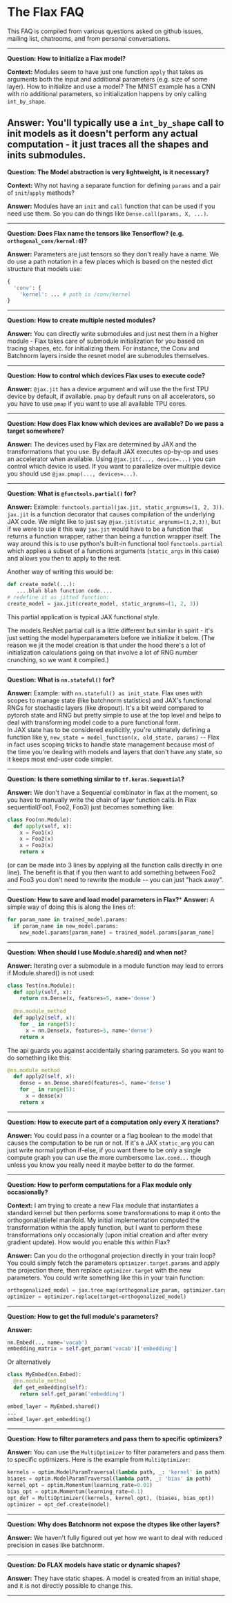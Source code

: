 # The Flax FAQ

This FAQ is compiled from various questions asked on github issues, mailing list, chatrooms, and from personal conversations. 

---
**Question: How to initialize a Flax model?**

**Context:** Modules seem to have just one function `apply` that takes as 
arguments both the input and additional parameters (e.g. size of some layer). 
How to initialize and use a model? The MNIST example has a CNN with no 
additional parameters, so initialization happens by only calling 
`int_by_shape`.

**Answer:** You'll typically use a `int_by_shape` call to init models as it 
doesn't perform any actual computation - it just traces all the shapes and inits 
submodules.
---

**Question: The Model abstraction is very lightweight, is it necessary?**

**Context:** Why not having a separate function for defining `params` and a pair 
of `init`/`apply` methods?

**Answer:** Modules have an `init` and `call` function that can be used if you
need use them. So you can do things like `Dense.call(params, X, ...)`.

--- 

**Question: Does Flax name the tensors like Tensorflow? 
(e.g. `orthogonal_conv/kernel:0`)?**

**Answer:** Parameters are just tensors so they don't really have a name. 
We do use a path notation in a few places which is based on the nested dict 
structure that models use:
```python
{
  'conv': {
    'kernel': ... # path is /conv/kernel
}
```

---

**Question: How to create multiple nested modules?**

**Answer:** You can directly write submodules and just nest them in a higher 
module - Flax takes care of submodule initialization for you based on tracing 
shapes, etc. for initializing them.  For instance, the Conv and Batchnorm layers 
inside  the resnet model are submodules themselves.

---

**Question: How to control which devices Flax uses to execute code?**

**Answer:** `@jax.jit` has a device argument and will use the the first TPU device by 
default, if available. `pmap` by default runs on all accelerators, so you have 
to use `pmap` if you want to use all available TPU cores.

---

**Question: How does Flax know which devices are available? 
Do we pass a target somewhere?**

**Answer:** The devices used by Flax are determined by JAX and the transformations 
that you use. By default JAX executes op-by-op and uses an accelerator when 
available. Using `@jax.jit(..., device=...)` you can control which device is 
used. If you want to parallelize over multiple device you should use 
`@jax.pmap(..., devices=...)`.

--- 

**Question: What is `@functools.partial()` for?**

**Answer:** Example: `functools.partial(jax.jit, static_argnums=(1, 2, 3))`. 
`jax.jit` is a function decorator that causes compilation of the underlying 
JAX code. We might like to just say `@jax.jit(static_argnums=(1,2,3))`, but if 
we were to use it this way `jax.jit` would have to be a function that returns a 
function wrapper, rather than being a function wrapper itself. 
The way around this is to use python's built-in functional tool 
`functools.partial` which applies a subset of a functions arguments 
(`static_args` in this case) and allows you then to apply to the rest.  

Another way of writing this would be:
```python
def create_model(...):
   ....blah blah function code....
# redefine it as jitted function:
create_model = jax.jit(create_model, static_argnums=(1, 2, 3))
```
This partial application is typical JAX functional style.

The models.ResNet.partial call is a little different but similar in spirit - it's just setting the model hyperparameters before we initialize it below.  (The reason we jit the model creation is that under the hood there's a lot of initialization calculations going on that involve a lot of RNG number crunching, so we want it compiled.)

--- 

**Question: What is `nn.stateful()` for?**

**Answer:** Example: with `nn.stateful() as init_state`. 
Flax uses with scopes to manage state (like batchnorm statistics) and JAX's 
functional RNGs for stochastic layers (like dropout).  It's a bit weird 
compared to pytorch state and RNG but pretty simple to use at the top level and 
helps to deal with transforming model code to a pure functional form.  
In JAX state has to be considered explicitly, you're ultimately defining a 
function like y, `new_state = model_function(x, old_state, params)` -- Flax 
in fact uses scoping tricks to handle state management because most of the 
time you're dealing with models and layers that don't have any state, 
so it keeps most end-user code simpler.

---

**Question: Is there something similar to `tf.keras.Sequential`?**

**Answer:** We don't have a Sequential combinator in flax at the moment, 
so you have to manually write the chain of layer function calls. 
In Flax sequential(Foo1, Foo2, Foo3) just becomes something like:
```python
class Foo(nn.Module):
  def apply(self, x):
    x = Foo1(x)
    x = Foo2(x)
    x = Foo3(x)
    return x
```
(or can be made into 3 lines by applying all the function calls directly in 
one line). The benefit is that if you then want to add something between 
Foo2 and Foo3 you don't need to rewrite the module -- you can just "hack away".

---

**Question: How to save and load model parameters in Flax?***
**Answer:** A simple way of doing this is along the lines of:
```python
for param_name in trained_model.params:
  if param_name in new_model.params:
    new_model.params[param_name] = trained_model.params[param_name]
```

---

**Question: When should I use Module.shared() and when not?**

**Answer:** Iterating over a submodule in a module function may lead to errors 
if Module.shared() is not used:

```python
class Test(nn.Module):
  def apply(self, x):
    return nn.Dense(x, features=5, name='dense')
  
  @nn.module_method
  def apply2(self, x):
    for _ in range(5):
      x = nn.Dense(x, features=5, name='dense')
    return x
```

The api guards you against accidentally sharing parameters. So you want to do 
something like this:
```python
@nn.module_method
  def apply2(self, x):
    dense = nn.Dense.shared(features=5, name='dense')
    for _ in range(5):
      x = dense(x)
    return x
```

---

**Question: How to execute part of a computation only every X iterations?**

**Answer:** You could pass in a counter or a flag boolean to the model that 
causes the computation to be run or not. If it's a JAX `static_arg` you can 
just write normal python if-else, if you want there to be only a single compute 
graph you can use the more cumbersome `lax.cond...` though unless you know you 
really need it maybe better to do the former.

---

**Question: How to perform computations for a Flax module only occasionally?**

**Context:** I am trying to create a new Flax module that instantiates a 
standard kernel but then performs some transformations to map it onto the
 orthogonal/stiefel manifold. My initial implementation computed the 
 transformation within the apply function, but I want to perform these 
 transformations only occasionally (upon initial creation and after every 
 gradient update). How would you enable this within Flax? 

**Answer:** Can you do the orthogonal projection directly in your train loop? 
You could simply fetch the parameters `optimizer.target.params` and apply the 
projection there, then replace `optimizer.target` with the new parameters. 
You could write something like this in your train function: 

```python
orthogonalized_model = jax.tree_map(orthogonalize_param, optimizer.target)
optimizer = optimizer.replace(target=orthogonalized_model)
```
---

**Question: How to get the full module's parameters?**

**Answer:**
```python
nn.Embed(.., name='vocab')
embedding_matrix = self.get_param('vocab')['embedding']
```

Or alternatively
```python
class MyEmbed(nn.Embed):
  @nn.module_method
  def get_embedding(self):
    return self.get_param('embedding')

embed_layer = MyEmbed.shared()
...
embed_layer.get_embedding()
```

---

**Question: How to filter parameters and pass them to specific optimizers?**
 
**Answer:** You can use the `MultiOptimizer` to filter parameters and pass them 
to specific optimizers. Here is the example from `MultiOptimizer`:

```python
kernels = optim.ModelParamTraversal(lambda path, _: 'kernel' in path)
biases = optim.ModelParamTraversal(lambda path, _: 'bias' in path)
kernel_opt = optim.Momentum(learning_rate=0.01)
bias_opt = optim.Momentum(learning_rate=0.1)
opt_def = MultiOptimizer((kernels, kernel_opt), (biases, bias_opt))
optimizer = opt_def.create(model)
```

--- 

**Question: Why does Batchnorm not expose the dtypes like other layers?**

**Answer:**  We haven't fully figured out yet how we want to deal with reduced 
precision in cases like batchnorm.

--- 

**Question: Do FLAX models have static or dynamic shapes?**

**Answer:** They have static shapes. A model is created from an initial shape, 
and it is not directly possible to change this.

--- 
